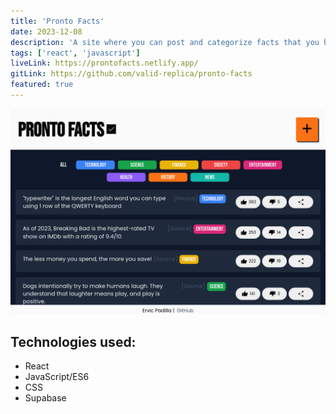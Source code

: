 ```yaml
---
title: 'Pronto Facts'
date: 2023-12-08
description: 'A site where you can post and categorize facts that you have recently learned'
tags: ['react', 'javascript']
liveLink: https://prontofacts.netlify.app/
gitLink: https://github.com/valid-replica/pronto-facts
featured: true
---
```


![pronto facts project](./images/pronto-facts.png)

## Technologies used:

- React
- JavaScript/ES6
- CSS
- Supabase
